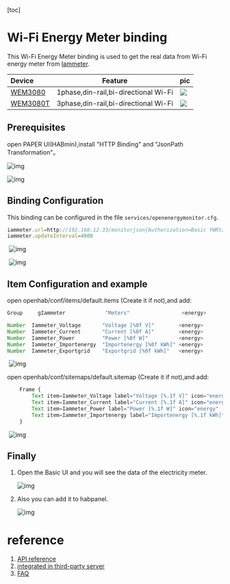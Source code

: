 [toc]

# Wi-Fi Energy Meter binding
This Wi-Fi Energy Meter binding is used to get the real data from  Wi-Fi energy meter from [Iammeter](https://www.iammeter.com).



| Device                                                       | Feature                              | pic                       |
| :----------------------------------------------------------- | ------------------------------------ | ------------------------- |
| [WEM3080](https://www.iammeter.com/doc/iammeter/wem3080-quickstart.html) | 1phase,din-rail,bi-directional Wi-Fi | ![](b1-1587012456364.png) |
| [WEM3080T](https://www.iammeter.com/doc/iammeter/wem3080t-quickstart.html) | 3phase,din-rail,bi-directional Wi-Fi | ![](b2.png)               |










## Prerequisites

open PAPER UI(HABmin),install "HTTP Binding" and "JsonPath Transformation"。

![img](https://leweidoc.oss-cn-hangzhou.aliyuncs.com/lewei50/img/iammeter/openhabwps1.jpg) 

![img](https://leweidoc.oss-cn-hangzhou.aliyuncs.com/lewei50/img/iammeter/openhabwps2.jpg)		 

## Binding Configuration

This binding can be configured in the file `services/openenergymonitor.cfg`.

```javascript
iammeter.url=http://192.168.12.33/monitorjson{Authorization=Basic YWRtaW46YWRtaW4=}
iammeter.updateInterval=4000
```

​	![img](https://leweidoc.oss-cn-hangzhou.aliyuncs.com/lewei50/img/iammeter/openhabwps3.jpg)			 

​	![img](https://leweidoc.oss-cn-hangzhou.aliyuncs.com/lewei50/img/iammeter/openhabwps4.jpg)	 

## Item Configuration and example

open  openhab/conf/items/default.items (Create it if not),and add:

```javascript
Group     gIammeter				"Meters"				 <energy>        (Home)                    ["GroundFloor"]

Number  Iammeter_Voltage       "Voltage [%0f V]"    	<energy>     	 (gIammeter)				{ http="<[iammeter:4000:JSONPATH($.Data[0])]" }
Number  Iammeter_Current       "Current [%0f A]"   		<energy>    	 (gIammeter)        		{ http="<[iammeter:30000:JSONPATH($.Data[1])]" }
Number  Iammeter_Power         "Power [%0f W]"  		<energy>    	 (gIammeter)            	{ http="<[iammeter:4000:JSONPATH($.Data[2])]" }
Number  Iammeter_Importenergy  "Importenergy [%0f kWh]" <energy>    	 (gIammeter)           		{ http="<[iammeter:30000:JSONPATH($.Data[3])]" }
Number  Iammeter_Exportgrid    "Exportgrid [%0f kWh]"  	<energy>     	 (gIammeter)            	{ http="<[iammeter:30000:JSONPATH($.Data[4])]" }

```

​	![img](https://leweidoc.oss-cn-hangzhou.aliyuncs.com/lewei50/img/iammeter/openhabwps5.jpg)	 

 open  openhab/conf/sitemaps/default.sitemap (Create it if not),and add:

```javascript
    Frame {
        Text item=Iammeter_Voltage label="Voltage [%.1f V]" icon="energy"
        Text item=Iammeter_Current label="Current [%.1f A]" icon="energy"
        Text item=Iammeter_Power label="Power [%.1f W]" icon="energy"
        Text item=Iammeter_Importenergy label="Importenergy [%.1f kWh]" icon="energy"
    }
```

 

​	![img](https://leweidoc.oss-cn-hangzhou.aliyuncs.com/lewei50/img/iammeter/openhabwps6.jpg)	 

 

## Finally 

1. Open the Basic UI and you will see the data of the electricity meter.

   ![img](https://leweidoc.oss-cn-hangzhou.aliyuncs.com/lewei50/img/iammeter/openhabwps7.jpg) 

2. Also you can add it to habpanel.

   ![img](https://leweidoc.oss-cn-hangzhou.aliyuncs.com/lewei50/img/iammeter/openhabwps8.jpg) 

# 

# reference

1. [API reference](https://www.iammeter.com/doc/iammeter/integrate-with-PVOutput.html)
2. [integrated in third-party server](https://www.iammeter.com/doc/iammeter/integrate-with-thirdparty-server.html)
3. [FAQ](https://www.iammeter.com/doc/iammeter/FAQ.html)












